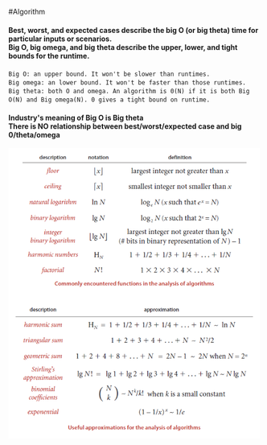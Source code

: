 #Algorithm

<h4>
Best, worst, and expected cases describe the big O (or big theta) time for particular inputs or scenarios.<br>
Big O, big omega, and big theta describe the upper, lower, and tight bounds for the runtime.
</h4>

`Big O: an upper bound. It won't be slower than runtimes.`<br>
`Big omega: an lower bound. It won't be faster than those runtimes.`<br>
`Big theta: both O and omega. An algorithm is 0(N) if it is both Big O(N) and Big omega(N). 0 gives a tight bound on runtime.`<br>

<h4>
Industry's meaning of Big O is Big theta<br>
There is NO relationship between best/worst/expected case and big 0/theta/omega<br>
</h4>

<img src="./images/AnalysisAlgorithm.png" width="500px">
